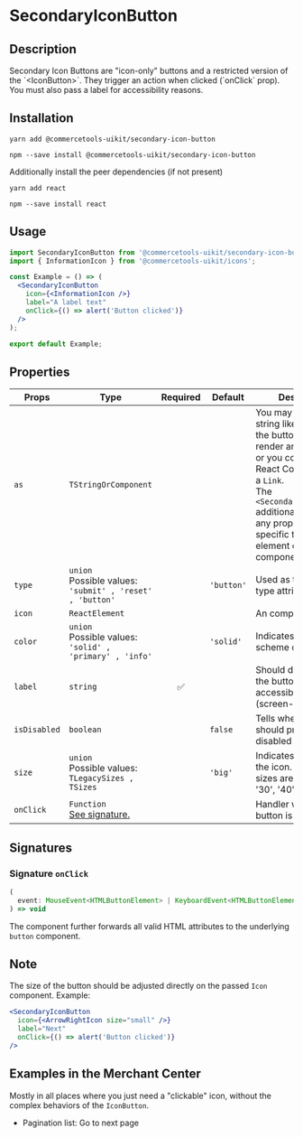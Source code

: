 <!-- THIS IS AN AUTOGENERATED FILE. DO NOT EDIT THIS FILE DIRECTLY. -->
<!-- This file is created by the `yarn generate-readme` script. -->

# SecondaryIconButton

## Description

Secondary Icon Buttons are "icon-only" buttons and a restricted version of the \`\<IconButton>\`. They trigger an action when clicked (\`onClick\` prop). You must also pass a label for accessibility reasons.

## Installation

```
yarn add @commercetools-uikit/secondary-icon-button
```

```
npm --save install @commercetools-uikit/secondary-icon-button
```

Additionally install the peer dependencies (if not present)

```
yarn add react
```

```
npm --save install react
```

## Usage

```jsx
import SecondaryIconButton from '@commercetools-uikit/secondary-icon-button';
import { InformationIcon } from '@commercetools-uikit/icons';

const Example = () => (
  <SecondaryIconButton
    icon={<InformationIcon />}
    label="A label text"
    onClick={() => alert('Button clicked')}
  />
);

export default Example;
```

## Properties

| Props        | Type                                                             | Required | Default    | Description                                                                                                                                                                                                                                                                       |
| ------------ | ---------------------------------------------------------------- | :------: | ---------- | --------------------------------------------------------------------------------------------------------------------------------------------------------------------------------------------------------------------------------------------------------------------------------- |
| `as`         | `TStringOrComponent`                                             |          |            | You may pass in a string like "a" to have the button element render an anchor tag, or&#xA;you could pass in a React Component, like a `Link`.&#xA;<br />&#xA;The `<SecondaryIconButton>` additionally accepts any props or attributes specific to the given element or component. |
| `type`       | `union`<br/>Possible values:<br/>`'submit' , 'reset' , 'button'` |          | `'button'` | Used as the HTML type attribute.                                                                                                                                                                                                                                                  |
| `icon`       | `ReactElement`                                                   |          |            | An <Icon /> component.                                                                                                                                                                                                                                                            |
| `color`      | `union`<br/>Possible values:<br/>`'solid' , 'primary' , 'info'`  |          | `'solid'`  | Indicates the color scheme of the button.                                                                                                                                                                                                                                         |
| `label`      | `string`                                                         |    ✅    |            | Should describe what the button does, for accessibility purposes (screen-reader users)                                                                                                                                                                                            |
| `isDisabled` | `boolean`                                                        |          | `false`    | Tells when the button should present a disabled state.                                                                                                                                                                                                                            |
| `size`       | `union`<br/>Possible values:<br/>`TLegacySizes , TSizes`         |          | `'big'`    | Indicates the size of the icon. Available sizes are '10', '20', '30', '40'.                                                                                                                                                                                                       |
| `onClick`    | `Function`<br/>[See signature.](#signature-onClick)              |          |            | Handler when the button is clicked.                                                                                                                                                                                                                                               |

## Signatures

### Signature `onClick`

```ts
(
  event: MouseEvent<HTMLButtonElement> | KeyboardEvent<HTMLButtonElement>
) => void
```

The component further forwards all valid HTML attributes to the underlying `button` component.

## Note

The size of the button should be adjusted directly on the passed `Icon` component. Example:

```jsx
<SecondaryIconButton
  icon={<ArrowRightIcon size="small" />}
  label="Next"
  onClick={() => alert('Button clicked')}
/>
```

## Examples in the Merchant Center

Mostly in all places where you just need a "clickable" icon, without the complex behaviors of the `IconButton`.

- Pagination list: Go to next page
